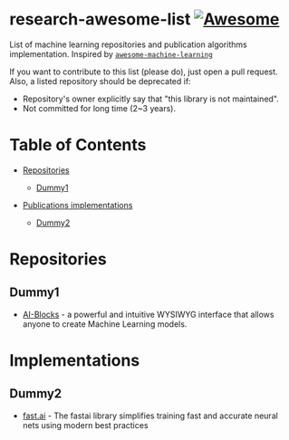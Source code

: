# research-awesome-list [![Awesome](https://cdn.rawgit.com/sindresorhus/awesome/d7305f38d29fed78fa85652e3a63e154dd8e8829/media/badge.svg)](https://github.com/sindresorhus/awesome)

List of machine learning repositories and publication algorithms implementation. Inspired by
[`awesome-machine-learning`](https://github.com/josephmisiti/awesome-machine-learning)

If you want to contribute to this list (please do), just open a pull request.
Also, a listed repository should be deprecated if:

- Repository's owner explicitly say that "this library is not maintained".
- Not committed for long time (2~3 years).

# Table of Contents

- [Repositories](#repositories)

    - [Dummy1](#dummy1)

- [Publications implementations](#implementations)

    - [Dummy2](#dummy2)


# Repositories

## Dummy1

- [AI-Blocks](https://github.com/MrNothing/AI-Blocks) - a powerful and intuitive
WYSIWYG interface that allows anyone to create Machine Learning models.


# Implementations

## Dummy2

- [fast.ai](https://github.com/fastai/fastai) - The fastai library simplifies
training fast and accurate neural nets using modern best practices
